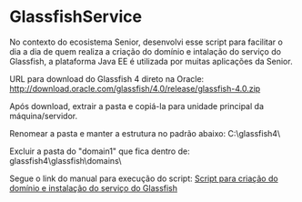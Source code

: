 # GlassfishService

No contexto do ecosistema Senior, desenvolvi esse script para facilitar o dia a dia de quem realiza a criação do domínio e intalação do serviço do Glassfish, a plataforma Java EE é utilizada por muitas aplicações da Senior.

URL para download do Glassfish 4 direto na Oracle:
http://download.oracle.com/glassfish/4.0/release/glassfish-4.0.zip

Após download, extrair a pasta e copiá-la para unidade principal da máquina/servidor.

Renomear a pasta e manter a estrutura no padrão abaixo:
C:\glassfish4\

Excluir a pasta do "domain1" que fica dentro de:
glassfish4\glassfish\domains\

Segue o link do manual para execução do script:
[Script para criação do domínio e instalação do serviço do Glassfish](https://github.com/user-attachments/files/16767823/Script.para.criacao.do.dominio.e.instalacao.do.servico.do.Glassfish.pdf)
